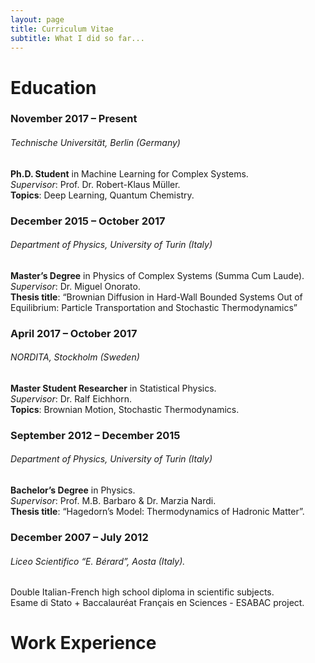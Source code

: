 ```yaml
---
layout: page
title: Curriculum Vitae
subtitle: What I did so far...
---
```


# Education

### November 2017 – Present  
###### Technische Universität, Berlin (Germany)  
**Ph.D. Student** in Machine Learning for Complex Systems.  
_Supervisor_: Prof. Dr. Robert-Klaus Müller.  
**Topics**: Deep Learning, Quantum Chemistry.    

### December 2015 – October 2017  
###### Department of Physics, University of Turin (Italy)  
**Master’s Degree** in Physics of Complex Systems (Summa Cum Laude).  
_Supervisor_: Dr. Miguel Onorato.  
**Thesis title**: “Brownian Diffusion in Hard-Wall Bounded Systems Out of Equilibrium: Particle Transportation and Stochastic Thermodynamics”   

### April 2017 – October 2017  
###### NORDITA, Stockholm (Sweden)  
**Master Student Researcher** in Statistical Physics.  
_Supervisor_: Dr. Ralf Eichhorn.  
**Topics**: Brownian Motion, Stochastic Thermodynamics.  

### September 2012 – December 2015
###### Department of Physics, University of Turin (Italy)  
**Bachelor’s Degree** in Physics.  
_Supervisor_: Prof. M.B. Barbaro & Dr. Marzia Nardi.  
**Thesis title**: “Hagedorn’s Model: Thermodynamics of Hadronic Matter”.  

### December 2007 – July 2012  
###### Liceo Scientifico “E. Bérard”, Aosta (Italy). 
Double Italian-French high school diploma in scientific subjects.   
Esame di Stato + Baccalauréat Français en Sciences - ESABAC project.  

# Work Experience
